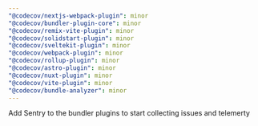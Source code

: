 ```yaml
---
"@codecov/nextjs-webpack-plugin": minor
"@codecov/bundler-plugin-core": minor
"@codecov/remix-vite-plugin": minor
"@codecov/solidstart-plugin": minor
"@codecov/sveltekit-plugin": minor
"@codecov/webpack-plugin": minor
"@codecov/rollup-plugin": minor
"@codecov/astro-plugin": minor
"@codecov/nuxt-plugin": minor
"@codecov/vite-plugin": minor
"@codecov/bundle-analyzer": minor
---
```


Add Sentry to the bundler plugins to start collecting issues and telemerty
